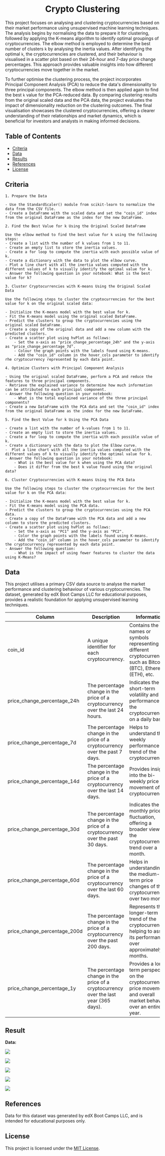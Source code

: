 <h1 align = "center"> Crypto Clustering </h1>

This project focuses on analysing and clustering cryptocurrencies based on their market performance using unsupervised machine learning techniques. The analysis begins by normalising the data to prepare it for clustering, followed by applying the K-means algorithm to identify optimal groupings of cryptocurrencies. The elbow method is employed to determine the best number of clusters `k` by analysing the inertia values. After identifying the optimal `k`, the cryptocurrencies are clustered, and their behaviour is visualised in a scatter plot based on their 24-hour and 7-day price change percentages. This approach provides valuable insights into how different cryptocurrencies move together in the market.

To further optimise the clustering process, the project incorporates Principal Component Analysis (PCA) to reduce the data's dimensionality to three principal components. The elbow method is then applied again to find the best `k` value for the PCA-reduced data. By comparing clustering results from the original scaled data and the PCA data, the project evaluates the impact of dimensionality reduction on the clustering outcomes. The final visualisation showcases the clustered cryptocurrencies, offering a clearer understanding of their relationships and market dynamics, which is beneficial for investors and analysts in making informed decisions.

## Table of Contents

- [Criteria](#criteria)
- [Data](#data)
- [Results](#results)
- [References](#references)
- [License](#license)

## Criteria

```
1. Prepare the Data

- Use the StandardScaler() module from scikit-learn to normalize the data from the CSV file.
- Create a DataFrame with the scaled data and set the "coin_id" index from the original DataFrame as the index for the new DataFrame.

2. Find the Best Value for k Using the Original Scaled DataFrame

Use the elbow method to find the best value for k using the following steps:
- Create a list with the number of k values from 1 to 11.
- Create an empty list to store the inertia values.
- Create a for loop to compute the inertia with each possible value of k.
- Create a dictionary with the data to plot the elbow curve.
- Plot a line chart with all the inertia values computed with the different values of k to visually identify the optimal value for k.
- Answer the following question in your notebook: What is the best value for k?

3. Cluster Cryptocurrencies with K-means Using the Original Scaled Data

Use the following steps to cluster the cryptocurrencies for the best value for k on the original scaled data:

- Initialize the K-means model with the best value for k.
- Fit the K-means model using the original scaled DataFrame.
- Predict the clusters to group the cryptocurrencies using the original scaled DataFrame.
- Create a copy of the original data and add a new column with the predicted clusters.
- Create a scatter plot using hvPlot as follows:
    - Set the x-axis as "price_change_percentage_24h" and the y-axis as "price_change_percentage_7d".
    - Colour the graph points with the labels found using K-means.
    - Add the "coin_id" column in the hover_cols parameter to identify rhe cryptocurrency represented by each data point.

4. Optimize Clusters with Principal Component Analysis

- Using the original scaled DataFrame, perform a PCA and reduce the features to three principal components.
- Retrieve the explained variance to determine how much information can be attributed to each principal component.
- Answer the following question in your notebook:
    - What is the total explained variance of the three principal components?
- Create a new DataFrame with the PCA data and set the "coin_id" index from the original DataFrame as the index for the new DataFrame.

5. Find the Best Value for k Using the PCA Data

- Create a list with the number of k-values from 1 to 11.
- Create an empty list to store the inertia values.
- Create a for loop to compute the inertia with each possible value of k.
- Create a dictionary with the data to plot the Elbow curve.
-  Plot a line chart with all the inertia values computed with the different values of k to visually identify the optimal value for k.
- Answer the following question in your notebook:
    - What is the best value for k when using the PCA data?
    - Does it differ from the best k value found using the original data?

6. Cluster Cryptocurrencies with K-means Using the PCA Data

Use the following steps to cluster the cryptocurrencies for the best value for k on the PCA data:

- Initialize the K-means model with the best value for k.
- Fit the K-means model using the PCA data.
- Predict the clusters to group the cryptocurrencies using the PCA data.
- Create a copy of the DataFrame with the PCA data and add a new column to store the predicted clusters.
- Create a scatter plot using hvPlot as follows:
    - Set the x-axis as "PC1" and the y-axis as "PC2".
    - Color the graph points with the labels found using K-means.
    - Add the "coin_id" column in the hover_cols parameter to identify the cryptocurrency represented by each data point.
- Answer the following question:
    - What is the impact of using fewer features to cluster the data using K-Means?
```

## Data

This project utilises a primary CSV data source to analyse the market performance and clustering behaviour of various cryptocurrencies. The dataset, generated by edX Boot Camps LLC for educational purposes, provides a realistic foundation for applying unsupervised learning techniques.

| Column                       | Description                                                                           | Information                                                                                                               |
| ---------------------------- | ------------------------------------------------------------------------------------- | ------------------------------------------------------------------------------------------------------------------------- |
| coin_id                      | A unique identifier for each cryptocurrency.                                          | Contains the names or symbols representing different cryptocurrencies, such as Bitcoin (BTC), Ethereum (ETH), etc.        |
| price_change_percentage_24h  | The percentage change in the price of a cryptocurrency over the last 24 hours.        | Indicates the short-term volatility and performance of the cryptocurrency on a daily basis.                               |
| price_change_percentage_7d   | The percentage change in the price of a cryptocurrency over the past 7 days.          | Helps to understand the weekly performance and trend of the cryptocurrency.                                               |
| price_change_percentage_14d  | The percentage change in the price of a cryptocurrency over the last 14 days.         | Provides insights into the bi-weekly price movement of the cryptocurrency.                                                |
| price_change_percentage_30d  | The percentage change in the price of a cryptocurrency over the past 30 days.         | Indicates the monthly price fluctuation, offering a broader view of the cryptocurrency's trend over a month.              |
| price_change_percentage_60d  | The percentage change in the price of a cryptocurrency over the last 60 days.         | Helps in understanding the medium-term price changes of the cryptocurrency over two months.                               |
| price_change_percentage_200d | The percentage change in the price of a cryptocurrency over the past 200 days.        | Represents the longer-term trend of the cryptocurrency, helping to assess its performance over approximately six months.  |
| price_change_percentage_1y   | The percentage change in the price of a cryptocurrency over the last year (365 days). | Provides a long-term perspective on the cryptocurrency's price movement and overall market behaviour over an entire year. |

## Result

<b> Data: </b>

![](images/data.png)

![](images/standard_plot.png)

![](images/crypto_plot.png)

![](images/pca_plot.png)

![](images/crypto_pca_plot.png)

## References

Data for this dataset was generated by edX Boot Camps LLC, and is intended for educational purposes only.

## License

This project is licensed under the [MIT License](https://github.com/Yukitoshi12345/CryptoClustering/blob/main/LICENSE).
